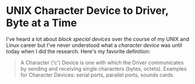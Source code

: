 # UNIX Character Device to Driver, Byte at a Time

I've heard a lot about *block special devices* over the course of my
UNIX and Linux career but I've never understood what a *character device*
was until today when I did the research. Here's my favorite definition:

> A Character ('c') Device is one with which the Driver communicates by
> sending and receiving single characters (bytes, octets). Examples for
> Character Devices: serial ports, parallel ports, sounds cards.
